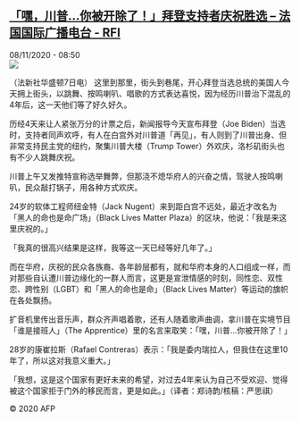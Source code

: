 <!--1604825852000-->
[「嘿，川普…你被开除了！」拜登支持者庆祝胜选 – 法国国际广播电台 - RFI](http://www.rfi.fr//cn/contenu/20201108-%E5%98%BF%EF%BC%8C%E5%B7%9D%E6%99%AE%E4%BD%A0%E8%A2%AB%E5%BC%80%E9%99%A4%E4%BA%86%E6%8B%9C%E7%99%BB%E6%94%AF%E6%8C%81%E8%80%85%E5%BA%86%E7%A5%9D%E8%83%9C%E9%80%89)
------

<div>08/11/2020 - 08:50</div><img src="https://s.rfi.fr/media/display/9635ac9a-2198-11eb-a196-005056bff430/w:310/p:16x9/int0014b.201108155003.jpg"><div class="t-content__body u-clearfix"><p>（法新社华盛顿7日电）    这里到那里，街头到巷尾，开心拜登当选总统的美国人今天拥上街头，以跳舞、按鸣喇叭、唱歌的方式表达喜悦，因为经历川普治下混乱的4年后，这一天他们等了好久好久。</p><p>    历经4天来让人紧张万分的计票之后，新闻报导今天宣布拜登（Joe Biden）当选时，支持者同声欢呼，有人在白宫外对川普道「再见」，有人则到了川普出身、但非常支持民主党的纽约，聚集川普大楼（Trump Tower）外欢庆，洛杉矶街头也有不少人跳舞庆祝。</p><p>    川普上午又发推特宣称选举舞弊，但那浇不熄华府人的兴奋之情，驾驶人按鸣喇叭，民众敲打锅子，用各种方式欢庆。</p><p>    24岁的软体工程师纽金特（Jack Nugent）来到距白宫不远处，最近才改名为「黑人的命也是命广场」（Black Lives Matter Plaza）的区块，他说：「我是来这里庆祝的。」</p><p>    「我真的很高兴结果是这样，我等这一天已经等好几年了。」</p><p>    而在华府，庆祝的民众各族裔、各年龄层都有，就和华府本身的人口组成一样，而对那些自认遭川普边缘化的一群人而言，这更是宣泄情感的时刻，同性恋、双性恋、跨性别（LGBT）和「黑人的命也是命」（Black Lives Matter）等运动的旗帜在各处飘扬。</p><p>    扩音机里传出音乐声，群众齐声唱着歌，还有人随着歌声曲调，拿川普在实境节目「谁是接班人」（The Apprentice）里的名言来取笑：「嘿，川普…你被开除了！」</p><p>    28岁的康崔拉斯（Rafael Contreras）表示：「我是委内瑞拉人，但我住在这里10年了，所以这对我意义重大。」</p><p>    「我想，这是这个国家有更好未来的希望，对过去4年来认为自己不受欢迎、觉得被这个国家拒于门外的移民而言，更是如此。」（译者：郑诗韵/核稿：严思祺）</p><p class="t-copyright">© 2020 AFP</p>        </div>
